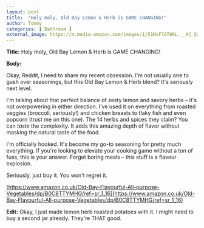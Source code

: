```yaml
---
layout: post
title:  "Holy moly, Old Bay Lemon & Herb is GAME CHANGING!"
author: Tommy
categories: [ Bathroom ]
external_image: https://m.media-amazon.com/images/I/51McF7GT0RL.__AC_SX300_SY300_QL70_ML2_.jpg
---
```


**Title:**  Holy moly, Old Bay Lemon & Herb is GAME CHANGING!

**Body:**

Okay, Reddit, I need to share my recent obsession. I'm not usually one to gush over seasonings, but this Old Bay Lemon & Herb blend?  It's seriously next level.

I'm talking about that perfect balance of zesty lemon and savory herbs – it's not overpowering in either direction.  I've used it on everything from roasted veggies (broccoli, seriously!) and chicken breasts to flaky fish and even popcorn (trust me on this one).  The 14 herbs and spices they claim?  You can *taste* the complexity.  It adds this amazing depth of flavor without masking the natural taste of the food.

I'm officially hooked.  It's become my go-to seasoning for pretty much everything.  If you're looking to elevate your cooking game without a ton of fuss, this is your answer.  Forget boring meals – this stuff is a flavour explosion.

Seriously, just buy it. You won't regret it.

[https://www.amazon.co.uk/Old-Bay-Flavourful-All-purpose-Vegetables/dp/B0C8TTYMHG/ref=sr_1_16](https://www.amazon.co.uk/Old-Bay-Flavourful-All-purpose-Vegetables/dp/B0C8TTYMHG/ref=sr_1_16)


**Edit:**  Okay, I just made lemon herb roasted potatoes with it.  I might need to buy a second jar already.  They're THAT good.
